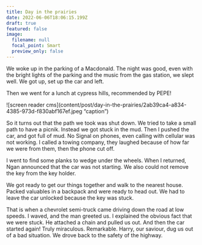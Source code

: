 ```yaml
---
title: Day in the prairies
date: 2022-06-06T18:06:15.199Z
draft: true
featured: false
image:
  filename: null
  focal_point: Smart
  preview_only: false
---
```

We woke up in the parking of a Macdonald. The night was good, even with the bright lights of the parking and the music from the gas station, we slept well. We got up, set up the car and left.

Then we went for a lunch at cypress hills, recommended by PEPE!

![screen reader cms](content/post/day-in-the-prairies/2ab39ca4-a834-4385-973d-f830abf167ef.jpeg “caption”)

So it turns out that the path we took was shut down. We tried to take a small path to have a picnik. Instead we got stuck in the mud. Then I pushed the car, and got full of mud. No Signal on phones, even calling with cellular was not working. I called a towing company, they laughed because of how far we were from them, then the phone cut off.

I went to find some planks to wedge under the wheels. When I returned, Ngan announced that the car was not starting. We also could not remove the key from the key holder.

We got ready to get our things together and walk to the nearest house. Packed valuables in a backpack and were ready to head out. We had to leave the car unlocked because the key was stuck.

That is when a chevrolet semi-truck came driving down the road at low speeds. I waved, and the man greeted us. I explained the obvious fact that we were stuck. He attached a chain and pulled us out. And then the car started again! Truly miraculous. Remarkable. Harry, our saviour, dug us out of a bad situation. We drove back to the safety of the highway.